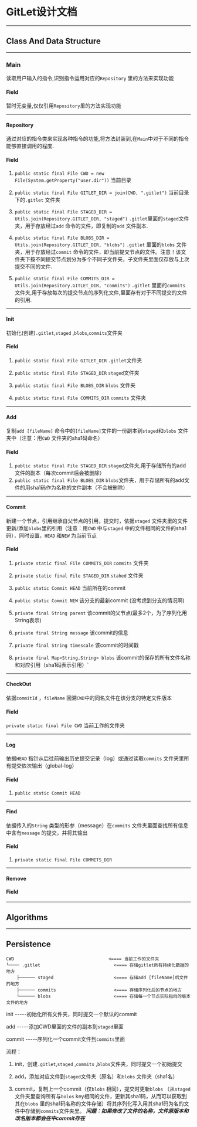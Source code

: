 # GitLet设计文档

---

## Class And Data Structure

---

### Main

读取用户输入的指令,识别指令运用对应的`Repository` 里的方法来实现功能

#### Field

暂时无变量,仅仅引用`Repository`里的方法实现功能

---

#### Repository

通过对应的指令类来实现各种指令的功能,将方法封装到,在`Main`中对于不同的指令能够直接调用的程度.

#### Field

1. `public static final File CWD = new File(System.getProperty("user.dir"))`  当前目录

2. `public static final File GITLET_DIR = join(CWD, ".gitlet")`  当前目录下的`.gitlet` 文件夹

3. `public static final File STAGED_DIR = Utils.join(Repository.GITLET_DIR, "staged")` `.gitlet`里面的`staged`文件夹，用于存放经过`add` 命令的文件，即复制的`add` 文件副本.

4. `public static final File BLOBS_DIR = Utils.join(Repository.GITLET_DIR, "blobs")` `.gitlet` 里面的`blobs` 文件夹，用于存放经过`commit` 命令的文件，即当前提交节点的文件。注意！该文件夹下按不同提交节点划分为多个不同子文件夹，子文件夹里面仅存放与上次提交不同的文件.

5. `public static final File COMMITS_DIR = Utils.join(Repository.GITLET_DIR, "commits")` `.gitlet` 里面的`commits` 文件夹,用于存放每次的提交节点的序列化文件,里面存有对于不同提交的文件的引用.

---

#### Init

初始化(创建)`.gitlet`,`staged` ,`blobs`,`commits`文件夹

#### Field

1. `public static final File GITLET_DIR` `.gitlet`文件夹

2. `public static final File STAGED_DIR` `staged`文件夹

3. `public static final File BLOBS_DIR` `blobs` 文件夹

4. `public static final File COMMITS_DIR` `commits` 文件夹

---

#### Add

复制`add [fileName]` 命令中的`[fileName]`文件的一份副本到`staged`和`blobs` 文件夹中（注意：用`CWD` 文件夹的sha1码命名）

#### Field

1. `public static final File STAGED_DIR`  `staged`文件夹,用于存储所有的add文件的副本（每次commit后会被删除）
2. `public static final File BLOBS_DIR`  `blobs`文件夹，用于存储所有的add文件的用sha1码作为名称的文件副本（不会被删除）

---

#### Commit

新建一个节点，引用继承自父节点的引用，提交时，依据`staged` 文件夹里的文件更新/添加`blobs`里的引用（注意：用`CWD` 中与`staged` 中的文件相同的文件的sha1码），同时设置，`HEAD` 和`NEW` 为当前节点

#### Field

1. `private static final File COMMITS_DIR`  `commits` 文件夹

2. `private static final File STAGED_DIR`  `stahed` 文件夹

3. `public static Commit HEAD` 当前所在的commit

4. `public static Commit NEW`  该分支的最新commit (没考虑到分支的情况啊)

5. `private final String parent`   该commit的父节点(最多2个，为了序列化用String表示)

6. `private final String message`  该commit的信息

7. `private final String timescale`  该commit的时间戳

8. `private final Map<String,String> blobs`  该commit的保存的所有文件名称和对应引用（sha1码表示引用）`

---

#### CheckOut

依据`commitId` ，`fileName` 回溯`CWD`中的同名文件在该分支的特定文件版本

#### Field

`private static final File CWD`  当前工作的文件夹

---

#### Log

依据`HEAD` 指针从后往前输出历史提交记录（log）或通过读取`commits` 文件夹里所有提交依次输出（global-log）

#### Field

1. `public static Commit HEAD`

---

#### Find

依据传入的`String` 类型的形参（message）在`commits` 文件夹里面查找所有信息中含有`message` 的提交，并将其输出

#### Field

1. `private static final File COMMITS_DIR`  

---

#### Remove



#### Field



---

## Algorithms

---

## Persistence

```
CWD                                    <==== 当前工作的文件夹
└──── .gitlet                            <==== 存储gitlet所有持续化数据的地方
    ├────── staged                       <==== 存储add [fileName]后文件的地方  
    ├────── commits                      <==== 存储序列化后的节点的地方
    └────── blobs                        <==== 存储每一个节点实际指向的版本文件的地方
```

init -----初始化所有文件夹，同时提交一个默认的commit

add -----添加CWD里面的文件的副本到`staged`里面

commit -----序列化一个commit文件到`commits`里面

流程：

1. init，创建`.gitlet`,`staged` ,`commits` ,`blobs`文件夹，同时提交一个初始提交

2. add，添加对应文件到`staged`文件夹（原名）和`blobs` 文件夹（sha1名）

3. commit，复制上一个commit（仅`blobs` 相同），提交时更新`blobs` （从`staged` 文件夹里查询所有与`bolos` key相同的文件，更新其sha1码，从而可以获取到其在`blobs` 里的sha1码名称的文件存储）将其序列化写入用其sha1码为名的文件中存储到`commits`文件夹里。   ***问题：如果修改了文件的名称，文件原版本和改名版本都会在中commit存在***
